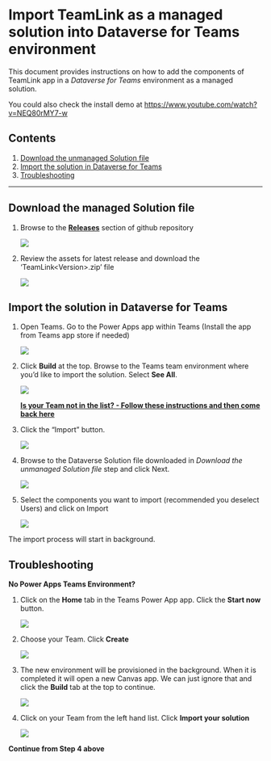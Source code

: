 ﻿# Import TeamLink as a managed solution into Dataverse for Teams environment 

This document provides instructions on how to add the components of TeamLink app in a *Dataverse for Teams* environment as a managed solution.  

You could also check the install demo at https://www.youtube.com/watch?v=NEQ80rMY7-w 


## Contents 

1. [Download the unmanaged Solution file](#p1)
1. [Import the solution in Dataverse for Teams](#p2)
1. [Troubleshooting](#p3)
---

## Download the managed Solution file<a name="p1"></a>

1. Browse to the **[Releases](https://github.com/stuartridout/teamlink/releases)** section of github repository 

   ![](./images/01.jpeg)


1. Review the assets for latest release and download the ‘TeamLink\<Version>.zip’ file 

   ![](images/02.jpeg)


## Import the solution in Dataverse for Teams<a name="p2"></a>

1. Open Teams. Go to the Power Apps app within Teams (Install the app from Teams app store if needed) 

   ![](images/03.jpeg)


1. Click **Build** at the top.  Browse to the Teams team environment where you’d like to import the solution. Select **See All**. 

   ![](images/04.jpeg)
   
   [**Is your Team not in the list? - Follow these instructions and then come back here**](#p3)


1. Click the “Import” button. 

   ![](images/05.jpeg)


1. Browse to the Dataverse Solution file downloaded in *Download the unmanaged Solution file* step and click Next. 

   ![](images/06.jpeg)


1. Select the components you want to import (recommended you deselect Users) and click on Import 

   ![](images/07.jpeg)

The import process will start in background.


## Troubleshooting<a name="p3"></a>

**No Power Apps Teams Environment?**

1. Click on the **Home** tab in the Teams Power App app.  Click the **Start now** button.

   ![](images/t01.jpg)
   

1. Choose your Team.  Click **Create**

   ![](images/t02.jpg)

   
1. The new environment will be provisioned in the background.  When it is completed it will open a new Canvas app.  We can just ignore that and click the **Build** tab at the top to continue.

   ![](images/t03.jpg)


1. Click on your Team from the left hand list.  Click **Import your solution**

   ![](images/04a.jpeg)

   
**Continue from Step 4 above**

